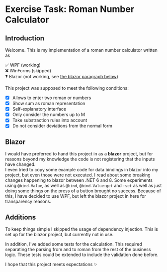 # Exercise Task: Roman Number Calculator

## Introduction

Welcome. This is my implementation of a roman number calculator written as

✅ WPF (working)  
❌ WinForms (skipped)  
❓ Blazor (not working, see [the blazor paragraph below](#blazor))

This project was supposed to meet the following conditions:

- [x] Allows to enter two roman or numbers
- [x] Show sum as roman representation
- [x] Self-explanatory interface
- [x] Only consider the numbers up to M
- [x] Take substraction rules into account
- [x] Do not consider deviations from the normal form

## Blazor

I would have preferred to hand this project in as a **blazor** project, but for reasons beyond my knowledge the code is not registering that the inputs have changed.  
I even tried to copy some example code for data bindings in blazor into my project, but even those were not executed. I read about some breaking changes happening to blazor between .NET 6 and 8.
Some experiments using `@bind-Value`, as well as `@bind`, `@bind-Value:get` and `:set` as well as just doing some things on the press of a button brought no success.
Because of this, I have decided to use WPF, but left the blazor project in here for transparency reasons.

## Additions

To keep things simple I skipped the usage of dependency injection. This is set up for the blazor project, but currently not in use.

In addition, I've added some tests for the calculation. This required separating the parsing from and to roman from the rest of the business logic. These tests could be extended to include the validation done before.

I hope that this project meets expectations ✨
